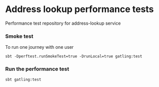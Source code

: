
Address lookup performance tests
===================

Performance test repository for address-lookup service
    
### Smoke test

To run one journey with one user
```
sbt -Dperftest.runSmokeTest=true -DrunLocal=true gatling:test
```

### Run the performance test
```
sbt gatling:test
```
